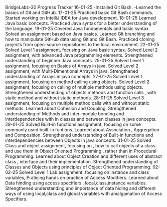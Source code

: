 BridgeLabz-30 Progress Tracker
16-01-25
-Installed Git Bash.
-Learned the basics of Git and GitHub.
17-01-25
Practiced basic Git Bash commands.
Started working on IntelliJ IDEA for Java development.
18-01-25
Learned Java basic concepts.
Practiced Java syntax for a better understanding of the language.
19-01-25
Covered Java fundamentals and basic syntax.
Solved an assignment based on Java basics.
Learned Git branching and how to manipulate GitHub data using Git and Git Bash.
Practiced cloning projects from open-source repositories to the local environment.
22-01-25
Solved Level 1 assignment, focusing on Java basic syntax.
Solved Level 2 assignment, with advanced Java programming elements.
Strengthened understanding of beginner Java concepts.
25-01-25
Solved Level 1 assignment, focusing on Basics of Arrays in java.
Solved Level 2 assignment, with Multi-Dimentional Arrays in java.
Strengthened understanding of Arrays in java concepts.
27-01-25
Solved Level 1 assignment, focusing on method calling using objects.
Solved Level 2 assignment, focusing on calling of multiple methods using objects.
Strengthened understanding of objects,methods and function calls , with static method and without static methods.
28-01-25
Solved Level 3 assignment, focusing on multiple method calls with and without static methods.
Learned about Cohesion and Coupling.
Strengthened understanding of Methods and inter-module bonding and interdependencies with in classes and between classes in java concepts.
29-01-25
Solved Built-in functions assignment, focusing on some commonly used built-in funtions.
Learned about Association , Aggregation and Composition.
Strengthened understanding of Built-in functions and interdependencies between Objects in java concepts.
31-01-25
Solved Class and object assignment, focusing on , how to call objects of a class and use them in Object Oriented Programming , rather than in Procedural Programming.
Learned about Object Creation and different uses of abstract class , interface and their implementation.
Strengthened understanding of Classes and Objects using principles of Object Oriented Programming.
02-02-25
Solved Level 1 Lab assignment, focusing on instance and class variables, Praticing hands on practice of Access Modifiers.
Learned about Data hinding using access specifiers , local,class,instance variables.
Strengthened understanding and importance of data hiding and different ways of using local,class and global variables with amalgamation of Access Specifiers.
